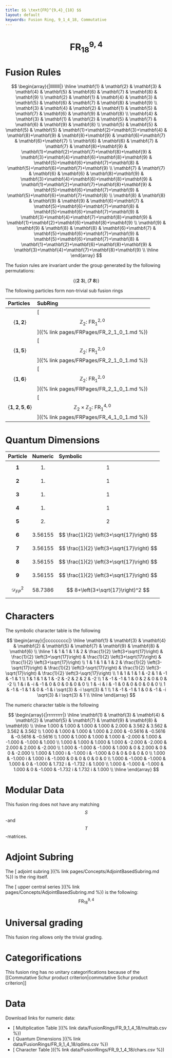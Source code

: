 ```yaml
---
title: $$ \text{FR}^{9,4}_{18} $$
layout: default
keywords: Fusion Ring, 9_1_4_18, Commutative
---
```

# $$ \text{FR}^{9,4}_{18} $$


# Fusion Rules

$$
\begin{array}{|lllllllll|}
\hline
 \mathbf{1} & \mathbf{2} & \mathbf{3} & \mathbf{4} & \mathbf{5} & \mathbf{6} & \mathbf{7} & \mathbf{8} & \mathbf{9} \\
 \mathbf{2} & \mathbf{1} & \mathbf{4} & \mathbf{3} & \mathbf{5} & \mathbf{6} & \mathbf{7} & \mathbf{8} & \mathbf{9} \\
 \mathbf{3} & \mathbf{4} & \mathbf{2} & \mathbf{1} & \mathbf{5} & \mathbf{7} & \mathbf{6} & \mathbf{9} & \mathbf{8} \\
 \mathbf{4} & \mathbf{3} & \mathbf{1} & \mathbf{2} & \mathbf{5} & \mathbf{7} & \mathbf{6} & \mathbf{9} & \mathbf{8} \\
 \mathbf{5} & \mathbf{5} & \mathbf{5} & \mathbf{5} & \mathbf{1}+\mathbf{2}+\mathbf{3}+\mathbf{4} & \mathbf{8}+\mathbf{9} & \mathbf{8}+\mathbf{9} & \mathbf{6}+\mathbf{7} & \mathbf{6}+\mathbf{7} \\
 \mathbf{6} & \mathbf{6} & \mathbf{7} & \mathbf{7} & \mathbf{8}+\mathbf{9} & \mathbf{1}+\mathbf{2}+\mathbf{7}+\mathbf{8}+\mathbf{9} & \mathbf{3}+\mathbf{4}+\mathbf{6}+\mathbf{8}+\mathbf{9} & \mathbf{5}+\mathbf{6}+\mathbf{7}+\mathbf{8} & \mathbf{5}+\mathbf{6}+\mathbf{7}+\mathbf{9} \\
 \mathbf{7} & \mathbf{7} & \mathbf{6} & \mathbf{6} & \mathbf{8}+\mathbf{9} & \mathbf{3}+\mathbf{4}+\mathbf{6}+\mathbf{8}+\mathbf{9} & \mathbf{1}+\mathbf{2}+\mathbf{7}+\mathbf{8}+\mathbf{9} & \mathbf{5}+\mathbf{6}+\mathbf{7}+\mathbf{9} & \mathbf{5}+\mathbf{6}+\mathbf{7}+\mathbf{8} \\
 \mathbf{8} & \mathbf{8} & \mathbf{9} & \mathbf{9} & \mathbf{6}+\mathbf{7} & \mathbf{5}+\mathbf{6}+\mathbf{7}+\mathbf{8} & \mathbf{5}+\mathbf{6}+\mathbf{7}+\mathbf{9} & \mathbf{3}+\mathbf{4}+\mathbf{7}+\mathbf{8}+\mathbf{9} & \mathbf{1}+\mathbf{2}+\mathbf{6}+\mathbf{8}+\mathbf{9} \\
 \mathbf{9} & \mathbf{9} & \mathbf{8} & \mathbf{8} & \mathbf{6}+\mathbf{7} & \mathbf{5}+\mathbf{6}+\mathbf{7}+\mathbf{9} & \mathbf{5}+\mathbf{6}+\mathbf{7}+\mathbf{8} & \mathbf{1}+\mathbf{2}+\mathbf{6}+\mathbf{8}+\mathbf{9} & \mathbf{3}+\mathbf{4}+\mathbf{7}+\mathbf{8}+\mathbf{9} \\
\hline
\end{array}
$$


The fusion rules are invariant under the group generated by the following permutations:

$$ \left\{(\mathbf{2} \ \mathbf{3}), (\mathbf{7} \ \mathbf{8})\right\} $$


The following particles form non-trivial sub fusion rings

| Particles | SubRing |
| :------ | :------ |
| $$ \{\mathbf{1},\mathbf{2}\} $$ | [ $$ \mathbb{Z}_2:\ \text{FR}^{2,0}_{1} $$ ]({% link pages/FRPages/FR_2_1_0_1.md %}) |
| $$ \{\mathbf{1},\mathbf{5}\} $$ | [ $$ \mathbb{Z}_2:\ \text{FR}^{2,0}_{1} $$ ]({% link pages/FRPages/FR_2_1_0_1.md %}) |
| $$ \{\mathbf{1},\mathbf{6}\} $$ | [ $$ \mathbb{Z}_2:\ \text{FR}^{2,0}_{1} $$ ]({% link pages/FRPages/FR_2_1_0_1.md %}) |
| $$ \{\mathbf{1},\mathbf{2},\mathbf{5},\mathbf{6}\} $$ | [ $$ \mathbb{Z}_2\times \mathbb{Z}_2:\ \text{FR}^{4,0}_{1} $$ ]({% link pages/FRPages/FR_4_1_0_1.md %}) |


# Quantum Dimensions

| Particle | Numeric | Symbolic |
| :------ | :------ | :------ |
| $$ \mathbf{1} $$ | $$ 1. $$ | $$ 1 $$ |
| $$ \mathbf{2} $$ | $$ 1. $$ | $$ 1 $$ |
| $$ \mathbf{3} $$ | $$ 1. $$ | $$ 1 $$ |
| $$ \mathbf{4} $$ | $$ 1. $$ | $$ 1 $$ |
| $$ \mathbf{5} $$ | $$ 2. $$ | $$ 2 $$ |
| $$ \mathbf{6} $$ | $$ 3.56155 $$ | $$ \frac{1}{2} \left(3+\sqrt{17}\right) $$ |
| $$ \mathbf{7} $$ | $$ 3.56155 $$ | $$ \frac{1}{2} \left(3+\sqrt{17}\right) $$ |
| $$ \mathbf{8} $$ | $$ 3.56155 $$ | $$ \frac{1}{2} \left(3+\sqrt{17}\right) $$ |
| $$ \mathbf{9} $$ | $$ 3.56155 $$ | $$ \frac{1}{2} \left(3+\sqrt{17}\right) $$ |
| $$ \mathcal{D}_{FP}^2 $$ | $$ 58.7386 $$ | $$ 8+\left(3+\sqrt{17}\right)^2 $$ |

# Characters

The symbolic character table is the following

$$
\begin{array}{|ccccccccc|}
\hline
 \mathbf{1} & \mathbf{3} & \mathbf{4} & \mathbf{2} & \mathbf{5} & \mathbf{7} & \mathbf{9} & \mathbf{8} & \mathbf{6} \\
\hline
 1 & 1 & 1 & 1 & 2 & \frac{1}{2} \left(3+\sqrt{17}\right) & \frac{1}{2} \left(3+\sqrt{17}\right) & \frac{1}{2} \left(3+\sqrt{17}\right) & \frac{1}{2} \left(3+\sqrt{17}\right) \\
 1 & 1 & 1 & 1 & 2 & \frac{1}{2} \left(3-\sqrt{17}\right) & \frac{1}{2} \left(3-\sqrt{17}\right) & \frac{1}{2} \left(3-\sqrt{17}\right) & \frac{1}{2} \left(3-\sqrt{17}\right) \\
 1 & 1 & 1 & 1 & -2 & 1 & -1 & -1 & 1 \\
 1 & 1 & 1 & 1 & -2 & -2 & 2 & 2 & -2 \\
 1 & -1 & -1 & 1 & 0 & 2 & 0 & 0 & -2 \\
 1 & i & -i & -1 & 0 & 0 & 0 & 0 & 0 \\
 1 & -i & i & -1 & 0 & 0 & 0 & 0 & 0 \\
 1 & -1 & -1 & 1 & 0 & -1 & i \sqrt{3} & -i \sqrt{3} & 1 \\
 1 & -1 & -1 & 1 & 0 & -1 & -i \sqrt{3} & i \sqrt{3} & 1 \\
\hline
\end{array}
$$

The numeric character table is the following

$$
\begin{array}{|rrrrrrrrr|}
\hline
 \mathbf{1} & \mathbf{3} & \mathbf{4} & \mathbf{2} & \mathbf{5} & \mathbf{7} & \mathbf{9} & \mathbf{8} & \mathbf{6} \\
\hline
 1.000 & 1.000 & 1.000 & 1.000 & 2.000 & 3.562 & 3.562 & 3.562 & 3.562 \\
 1.000 & 1.000 & 1.000 & 1.000 & 2.000 & -0.5616 & -0.5616 & -0.5616 & -0.5616 \\
 1.000 & 1.000 & 1.000 & 1.000 & -2.000 & 1.000 & -1.000 & -1.000 & 1.000 \\
 1.000 & 1.000 & 1.000 & 1.000 & -2.000 & -2.000 & 2.000 & 2.000 & -2.000 \\
 1.000 & -1.000 & -1.000 & 1.000 & 0 & 2.000 & 0 & 0 & -2.000 \\
 1.000 & 1.000 i & -1.000 i & -1.000 & 0 & 0 & 0 & 0 & 0 \\
 1.000 & -1.000 i & 1.000 i & -1.000 & 0 & 0 & 0 & 0 & 0 \\
 1.000 & -1.000 & -1.000 & 1.000 & 0 & -1.000 & 1.732 i & -1.732 i & 1.000 \\
 1.000 & -1.000 & -1.000 & 1.000 & 0 & -1.000 & -1.732 i & 1.732 i & 1.000 \\
\hline
\end{array}
$$

# Modular Data

This fusion ring does not have any matching $$ S $$-and $$ T $$-matrices.

# Adjoint Subring

The [ adjoint subring ]({% link pages/Concepts/AdjointBasedSubring.md %}) is the ring itself.

The [ upper central series ]({% link pages/Concepts/AdjointBasedSubring.md %}) is the following:
$$ \text{FR}^{9,4}_{18} $$

# Universal grading

This fusion ring allows only the trivial grading.

# Categorifications

This fusion ring has no unitary categorifications because of the [[Commutative Schur product criterion|commutative Schur product criterion]]

# Data

Download links for numeric data:

* [ Multiplication Table ]({% link data/FusionRings/FR_9_1_4_18/multtab.csv %})
* [ Quantum Dimensions ]({% link data/FusionRings/FR_9_1_4_18/qdims.csv %})
* [ Character Table ]({% link data/FusionRings/FR_9_1_4_18/chars.csv %})